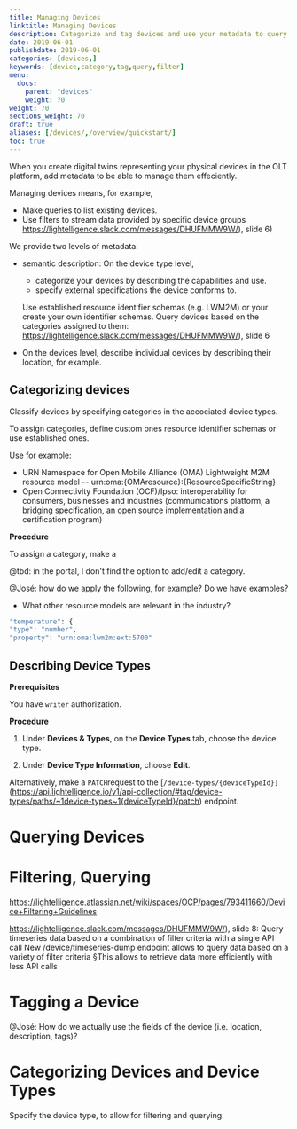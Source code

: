 ```yaml
---
title: Managing Devices
linktitle: Managing Devices
description: Categorize and tag devices and use your metadata to query and filter devices. 
date: 2019-06-01
publishdate: 2019-06-01
categories: [devices,]
keywords: [device,category,tag,query,filter]
menu:
  docs:
    parent: "devices"
    weight: 70
weight: 70
sections_weight: 70
draft: true
aliases: [/devices/,/overview/quickstart/]
toc: true
---
```


When you create digital twins representing your physical devices in the OLT platform, add metadata to be able to manage them effeciently.

Managing devices means, for example, 

* Make queries to list existing devices.
* Use filters to stream data provided by specific device groups https://lightelligence.slack.com/messages/DHUFMMW9W/), slide 6)

We provide two levels of metadata:

* semantic description: On the device type level, 

	* categorize your devices by describing the capabilities and use.
	* specify external specifications the device conforms to.
	
	Use established resource identifier schemas (e.g. LWM2M) or your create your own identifier schemas.
	Query devices based on the categories assigned to them: https://lightelligence.slack.com/messages/DHUFMMW9W/), slide 6
		
 
* On the devices level, describe individual devices by describing their location, for example.




## Categorizing devices

Classify devices by specifying categories in the accociated device types.

To assign categories, define custom ones resource identifier schemas or use established ones.

Use for example:

* URN Namespace for Open Mobile Alliance (OMA) Lightweight M2M resource model -- urn:oma:{OMAresource}:{ResourceSpecificString}
* Open Connectivity Foundation (OCF)/Ipso: interoperability for consumers, businesses and industries (communications platform, a bridging specification,  an open source implementation and a certification program)

**Procedure**

To assign a category, make a 

@tbd: in the portal, I don't find the option to add/edit a category.





@José: how do we apply the following, for example? Do we have examples?
* What other resource models are relevant in the industry?

```sh
"temperature": {
"type": "number",
"property": "urn:oma:lwm2m:ext:5700"
```


## Describing Device Types

**Prerequisites**

You have `writer` authorization. 

**Procedure**

1. Under **Devices & Types**, on the **Device Types** tab, choose the device type.

2. Under **Device Type Information**, choose **Edit**.


Alternatively, make a `PATCH`request to the [`/device-types/{deviceTypeId}]`(https://api.lightelligence.io/v1/api-collection/#tag/device-types/paths/~1device-types~1{deviceTypeId}/patch) endpoint.


## 




# Querying Devices





# Filtering, Querying

https://lightelligence.atlassian.net/wiki/spaces/OCP/pages/793411660/Device+Filtering+Guidelines

https://lightelligence.slack.com/messages/DHUFMMW9W/), slide 8:
Query timeseries data based on a combination of filter criteria with a single API call
New /device/timeseries-dump endpoint allows to query data based on a variety of filter criteria §This allows to retrieve data more efficiently with less API calls


# Tagging a Device


@José: How do we actually use the fields of the device (i.e. location, description, tags)?

# Categorizing Devices and Device Types



Specify the device type, to allow for filtering and querying.

<!-- @Henri: should the description describe relevant device attributes or the class? E.g. properties like „dimmable“: 
or is this kind of information stored in the „category“ element which is not yet to appear in the portal?  
@tbd: crossref to chapter Managing Devices". -->